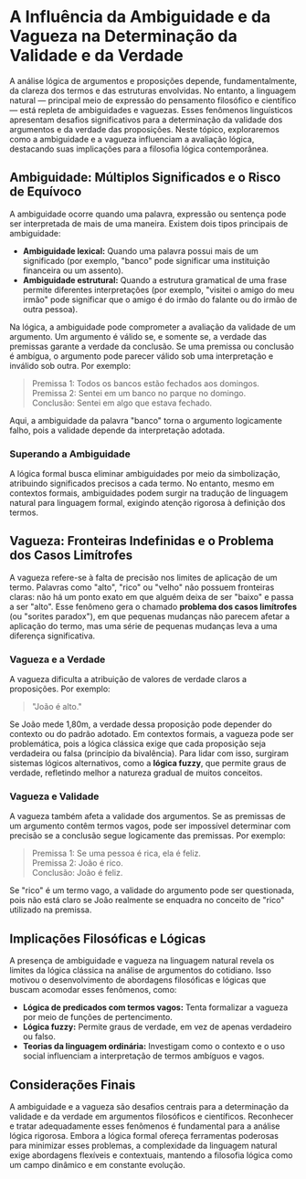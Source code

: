 # A Influência da Ambiguidade e da Vagueza na Determinação da Validade e da Verdade

A análise lógica de argumentos e proposições depende, fundamentalmente, da clareza dos termos e das estruturas envolvidas. No entanto, a linguagem natural — principal meio de expressão do pensamento filosófico e científico — está repleta de ambiguidades e vaguezas. Esses fenômenos linguísticos apresentam desafios significativos para a determinação da validade dos argumentos e da verdade das proposições. Neste tópico, exploraremos como a ambiguidade e a vagueza influenciam a avaliação lógica, destacando suas implicações para a filosofia lógica contemporânea.

## Ambiguidade: Múltiplos Significados e o Risco de Equívoco

A ambiguidade ocorre quando uma palavra, expressão ou sentença pode ser interpretada de mais de uma maneira. Existem dois tipos principais de ambiguidade:

- **Ambiguidade lexical:** Quando uma palavra possui mais de um significado (por exemplo, "banco" pode significar uma instituição financeira ou um assento).
- **Ambiguidade estrutural:** Quando a estrutura gramatical de uma frase permite diferentes interpretações (por exemplo, "visitei o amigo do meu irmão" pode significar que o amigo é do irmão do falante ou do irmão de outra pessoa).

Na lógica, a ambiguidade pode comprometer a avaliação da validade de um argumento. Um argumento é válido se, e somente se, a verdade das premissas garante a verdade da conclusão. Se uma premissa ou conclusão é ambígua, o argumento pode parecer válido sob uma interpretação e inválido sob outra. Por exemplo:

> Premissa 1: Todos os bancos estão fechados aos domingos.  
> Premissa 2: Sentei em um banco no parque no domingo.  
> Conclusão: Sentei em algo que estava fechado.

Aqui, a ambiguidade da palavra "banco" torna o argumento logicamente falho, pois a validade depende da interpretação adotada.

### Superando a Ambiguidade

A lógica formal busca eliminar ambiguidades por meio da simbolização, atribuindo significados precisos a cada termo. No entanto, mesmo em contextos formais, ambiguidades podem surgir na tradução de linguagem natural para linguagem formal, exigindo atenção rigorosa à definição dos termos.

## Vagueza: Fronteiras Indefinidas e o Problema dos Casos Limítrofes

A vagueza refere-se à falta de precisão nos limites de aplicação de um termo. Palavras como "alto", "rico" ou "velho" não possuem fronteiras claras: não há um ponto exato em que alguém deixa de ser "baixo" e passa a ser "alto". Esse fenômeno gera o chamado **problema dos casos limítrofes** (ou "sorites paradox"), em que pequenas mudanças não parecem afetar a aplicação do termo, mas uma série de pequenas mudanças leva a uma diferença significativa.

### Vagueza e a Verdade

A vagueza dificulta a atribuição de valores de verdade claros a proposições. Por exemplo:

> "João é alto."

Se João mede 1,80m, a verdade dessa proposição pode depender do contexto ou do padrão adotado. Em contextos formais, a vagueza pode ser problemática, pois a lógica clássica exige que cada proposição seja verdadeira ou falsa (princípio da bivalência). Para lidar com isso, surgiram sistemas lógicos alternativos, como a **lógica fuzzy**, que permite graus de verdade, refletindo melhor a natureza gradual de muitos conceitos.

### Vagueza e Validade

A vagueza também afeta a validade dos argumentos. Se as premissas de um argumento contêm termos vagos, pode ser impossível determinar com precisão se a conclusão segue logicamente das premissas. Por exemplo:

> Premissa 1: Se uma pessoa é rica, ela é feliz.  
> Premissa 2: João é rico.  
> Conclusão: João é feliz.

Se "rico" é um termo vago, a validade do argumento pode ser questionada, pois não está claro se João realmente se enquadra no conceito de "rico" utilizado na premissa.

## Implicações Filosóficas e Lógicas

A presença de ambiguidade e vagueza na linguagem natural revela os limites da lógica clássica na análise de argumentos do cotidiano. Isso motivou o desenvolvimento de abordagens filosóficas e lógicas que buscam acomodar esses fenômenos, como:

- **Lógica de predicados com termos vagos:** Tenta formalizar a vagueza por meio de funções de pertencimento.
- **Lógica fuzzy:** Permite graus de verdade, em vez de apenas verdadeiro ou falso.
- **Teorias da linguagem ordinária:** Investigam como o contexto e o uso social influenciam a interpretação de termos ambíguos e vagos.

## Considerações Finais

A ambiguidade e a vagueza são desafios centrais para a determinação da validade e da verdade em argumentos filosóficos e científicos. Reconhecer e tratar adequadamente esses fenômenos é fundamental para a análise lógica rigorosa. Embora a lógica formal ofereça ferramentas poderosas para minimizar esses problemas, a complexidade da linguagem natural exige abordagens flexíveis e contextuais, mantendo a filosofia lógica como um campo dinâmico e em constante evolução.
